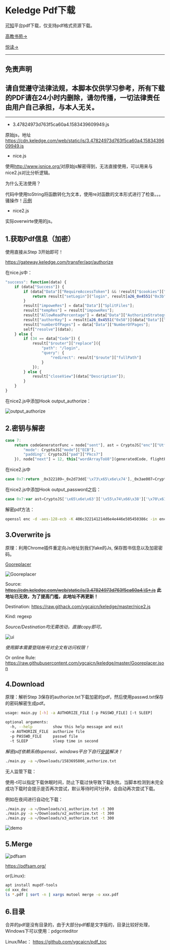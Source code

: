 # Keledge Pdf下载

[可知](https://www.keledge.com/)平台pdf下载，仅支持pdf格式资源下载。

[高教书苑->](hep/hep.md)

[悦读->](51zhy/51zhy.md)

---

## 免责声明

请自觉遵守法律法规，本脚本仅供学习参考，所有下载的PDF请在24小时内删除，请勿传播，一切法律责任由用户自己承担，与本人无关。
---
---

+ 3.47824973d763f5ca60a4.1583439609949.js

原始js，地址<https://cdn.keledge.com/web/static/js/3.47824973d763f5ca60a4.1583439609949.js>

+ nice.js

使用<http://www.jsnice.org/>对原始js解密得到，无法直接使用，可以用来与nice2.js对比分析逻辑。

为什么无法使用？

代码中使用toString将函数转化为文本，使用re对函数的文本形式进行了检查。。。骚操作！[示例](img/2020-03-11_00-05.png)

+ nice2.js

实际overwirte使用的js。

## 1.获取Pdf信息（加密）

使用直接从Step 3开始即可！

<https://gateway.keledge.com/transfer/aqr/authorize>

在nice.js中：

```js
"success": function(data) {
    if (data["Success"]) {
        if (data["Data"]["RequireAccessToken"] && !result["$cookies"]["get"]("access_token")) {
            return result["setLogin"]("login", result[a26_0x4551("0x3b")]);
        }
        result["impoweRes"] = data["Data"]["SplitFiles"];
        result["tempRes"] = result["impoweRes"];
        result["AllowReadPercentage"] = data["Data"]["AuthorizeStrategy"]["AllowReadPercentage"];
        result["authorKey"] = result[a26_0x4551("0x58")](data["Data"]["Key"]);
        result["numberOfPages"] = data["Data"]["NumberOfPages"];
        self["resolve"](data);
    } else {
        if (34 == data["Code"]) {
            result["$router"]["replace"]({
                "path": "/login",
                "query": {
                    "redirect": result["$route"]["fullPath"]
                }
            });
        } else {
            result["closeView"](data["Description"]);
        }
    }
}
```

在nice2.js中添加Hook output_authorize：

![output_authorize](img/2020-03-09_06-00.png)

## 2.密钥与解密

```js
case 7:
    return codeGeneratorFunc = node["sent"], ast = CryptoJS["enc"]["Utf8"]["parse"](this["v"]["authorKey"]), generatedCode = CryptoJS["AES"]["decrypt"](codeGeneratorFunc, ast, {
        "mode": CryptoJS["mode"]["ECB"],
        "padding": CryptoJS["pad"]["Pkcs7"]
    }), node["next"] = 12, this["wordArrayToU8"](generatedCode, flightPhase, refresh);
```

在nice2.js中

```js
case 0x7:return _0x322189=_0x2d73dd['\x73\x65\x6e\x74'],_0x3ae007=CryptoJS['\x65\x6e\x63']['\x55\x74\x66\x38']['\x70\x61\x72\x73\x65'](this['\x76']['\x61\x75\x74\x68\x6f\x72\x4b\x65\x79']),_0x10fe46=CryptoJS['\x41\x45\x53']['\x64\x65\x63\x72\x79\x70\x74'](_0x322189,_0x3ae007,{'\x6d\x6f\x64\x65':CryptoJS['\x6d\x6f\x64\x65']['\x45\x43\x42'],'\x70\x61\x64\x64\x69\x6e\x67':CryptoJS['\x70\x61\x64']['\x50\x6b\x63\x73\x37']}),_0x2d73dd['\x6e\x65\x78\x74']=0xc,this['\x77\x6f\x72\x64\x41\x72\x72\x61\x79\x54\x6f\x55\x38'](_0x10fe46,_0xe8aca2,_0x1a2353);
```

在nice2.js中添加Hook output_password之后：

```js
case 0x7:var ast=CryptoJS['\x65\x6e\x63']['\x55\x74\x66\x38']['\x70\x61\x72\x73\x65'](this['\x76']['\x61\x75\x74\x68\x6f\x72\x4b\x65\x79']);output_password(ast);return _0x322189=_0x2d73dd['\x73\x65\x6e\x74'],_0x3ae007=CryptoJS['\x65\x6e\x63']['\x55\x74\x66\x38']['\x70\x61\x72\x73\x65'](this['\x76']['\x61\x75\x74\x68\x6f\x72\x4b\x65\x79']),_0x10fe46=CryptoJS['\x41\x45\x53']['\x64\x65\x63\x72\x79\x70\x74'](_0x322189,_0x3ae007,{'\x6d\x6f\x64\x65':CryptoJS['\x6d\x6f\x64\x65']['\x45\x43\x42'],'\x70\x61\x64\x64\x69\x6e\x67':CryptoJS['\x70\x61\x64']['\x50\x6b\x63\x73\x37']}),_0x2d73dd['\x6e\x65\x78\x74']=0xc,this['\x77\x6f\x72\x64\x41\x72\x72\x61\x79\x54\x6f\x55\x38'](_0x10fe46,_0xe8aca2,_0x1a2353);
```

解密pdf方法：

```sh
openssl enc -d -aes-128-ecb -K 406c322141214d6e4e446e505450386c -in enc.pdf -out dec.pdf
```

## 3.Overwrite js

原理：利用Chrome插件重定向Js地址到我们fake的Js, 保存图书信息以及加密密码。

[Gooreplacer](https://chrome.google.com/webstore/detail/gooreplacer/jnlkjeecojckkigmchmfoigphmgkgbip)

![Gooreplacer](img/2020-03-10_18-00.png)

Source: ~~<https://cdn.keledge.com/web/static/js/3.47824973d763f5ca60a4.\S+.js>~~ **此地址已无效，为了提高门槛，此地址不再更新！**

Destination: <https://raw.githack.com/ygcaicn/keledge/master/nice2.js>

Kind: regexp

*Source/Destination均无需改动，直接copy即可。*

![ui](img/2020-03-10_18-13.png)

*使用脚本需要登陆帐号对全文有访问权限！*

Or online Rule: <https://raw.githubusercontent.com/ygcaicn/keledge/master/Gooreplacer.json>

## 4.Download

原理：解析Step 3保存的authorize.txt下载加密的pdf，然后使用passwd.txt保存的密码解密生成pdf。

```sh
usage: main.py [-h] -a AUTHORIZE_FILE [-p PASSWD_FILE] [-t SLEEP]

optional arguments:
  -h, --help         show this help message and exit
  -a AUTHORIZE_FILE  authorize file
  -p PASSWD_FILE     passwd file
  -t SLEEP           sleep time in second
```

*解密pdf依赖系统openssl，windows平台下自行[安装](http://slproweb.com/products/Win32OpenSSL.html)解决！*

```sh
./main.py -a ~/Downloads/1583695806_authorize.txt
```

无人监管下载：

使用-t可以指定下载休眠时间，防止下载过快导致下载失败。当脚本检测到未完全成功下载时会提示是否再次尝试，默认等待时间1分钟，会自动再次尝试下载。

例如在夜间进行自动化下载：

```sh
./main.py -a ~/Downloads/x1_authorize.txt -t 300
./main.py -a ~/Downloads/x2_authorize.txt -t 300
./main.py -a ~/Downloads/x3_authorize.txt -t 300
```

![demo](./img/2020-03-11_17-39.png)

## 5.Merge

![pdfsam](img/2020-03-09_06-12.png)

<https://pdfsam.org/>

or(Linux):

```bash
apt install mupdf-tools
cd xxx_dec
ls *.pdf | sort -n | xargs mutool merge -o xxx.pdf
```

## 6.目录

合并的pdf是没有目录的，由于大部分pdf都是文字版的，目录比较好处理，Windows下可以使用：pdgcnteditor

Linux/Mac： <https://github.com/ygcaicn/pdf_toc>
